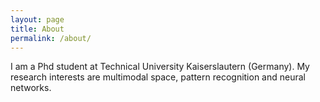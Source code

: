 ```yaml
---
layout: page
title: About
permalink: /about/
---
```

I am a Phd student at Technical University Kaiserslautern (Germany).  My
research interests are multimodal space, pattern recognition and neural
networks.
